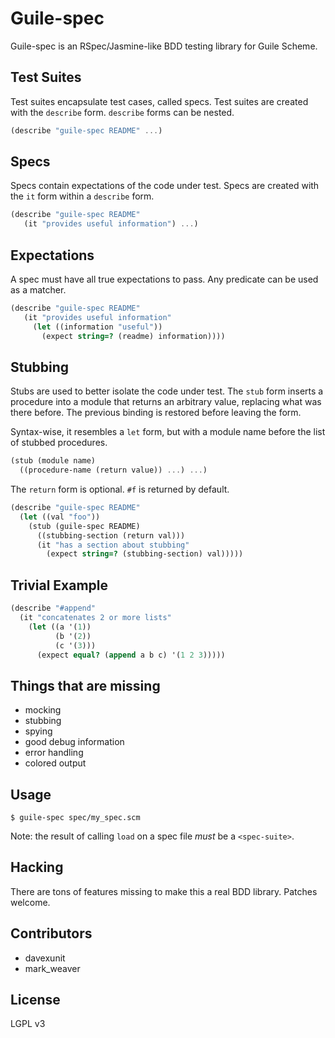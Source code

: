 Guile-spec
==========

Guile-spec is an RSpec/Jasmine-like BDD testing library for Guile Scheme.

Test Suites
-----------
Test suites encapsulate test cases, called specs. Test suites are
created with the `describe` form. `describe` forms can be nested.

```scheme
(describe "guile-spec README" ...)
```

Specs
-----
Specs contain expectations of the code under test. Specs are created
with the `it` form within a `describe` form.

```scheme
(describe "guile-spec README"
   (it "provides useful information") ...)
```

Expectations
------------
A spec must have all true expectations to pass. Any predicate can be
used as a matcher.

```scheme
(describe "guile-spec README"
   (it "provides useful information"
     (let ((information "useful"))
       (expect string=? (readme) information))))
```

Stubbing
--------
Stubs are used to better isolate the code under test. The `stub` form
inserts a procedure into a module that returns an arbitrary value,
replacing what was there before. The previous binding is restored
before leaving the form.

Syntax-wise, it resembles a `let` form, but with a module name before
the list of stubbed procedures.

```scheme
(stub (module name)
  ((procedure-name (return value)) ...) ...)
```

The `return` form is optional. `#f` is returned by default.

```scheme
(describe "guile-spec README"
  (let ((val "foo"))
    (stub (guile-spec README)
      ((stubbing-section (return val)))
      (it "has a section about stubbing"
        (expect string=? (stubbing-section) val)))))
```

Trivial Example
---------------
```scheme
(describe "#append"
  (it "concatenates 2 or more lists"
    (let ((a '(1))
          (b '(2))
          (c '(3)))
      (expect equal? (append a b c) '(1 2 3)))))
```

Things that are missing
-----------------------
* mocking
* stubbing
* spying
* good debug information
* error handling
* colored output

Usage
-----
```
$ guile-spec spec/my_spec.scm
```

Note: the result of calling `load` on a spec file *must* be a `<spec-suite>`.

Hacking
-------
There are tons of features missing to make this a real BDD
library. Patches welcome.

Contributors
------------
* davexunit
* mark_weaver

License
-------
LGPL v3
